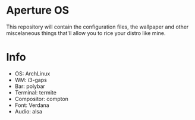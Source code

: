 # Aperture OS

This repository will contain the configuration files, the wallpaper and other miscelaneous things that'll allow you to rice your distro like mine.

# Info

- OS: ArchLinux
- WM: i3-gaps
- Bar: polybar
- Terminal: termite
- Compositor: compton
- Font: Verdana
- Audio: alsa

